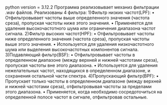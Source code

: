 python version = 3.12.2
Программа реализовывает механиз фильтрации .wav файлов.
Реализованы 4 фильтра:
1)Фильтр низких частот(LPF):
• Отфильтровывает частоты выше определенного значения (частота среза), 
пропуская частоты ниже этого значения.
• Применяется для удаления высокочастотного шума или ограничения 
диапазона частот сигнала.
2)Фильтр высоких частот(HPF):
• Отфильтровывает частоты ниже определенного значения (частота среза), 
пропуская частоты выше этого значения.
• Используется для удаления низкочастотного шума или выделения 
высокочастотных компонентов сигнала.
3)Подавляющий фильтр(BSF):
• Отфильтровывает частоты в определенном диапазоне (между верхней и 
нижней частотами среза), пропуская частоты вне этого диапазона.
• Используется для удаления нежелательных частот, находящихся в 
определенном диапазоне, и сохранения остальной части спектра.
4)Пропускающий фильтр(BPF):
• Пропускает только частоты в определенном диапазоне (между верхней и 
нижней частотами среза), отфильтровывая частоты за пределами этого 
диапазона.
• Применяется, когда необходимо сосредоточиться на определенной полосе 
частот в сигнале, отфильтровав остальные.
